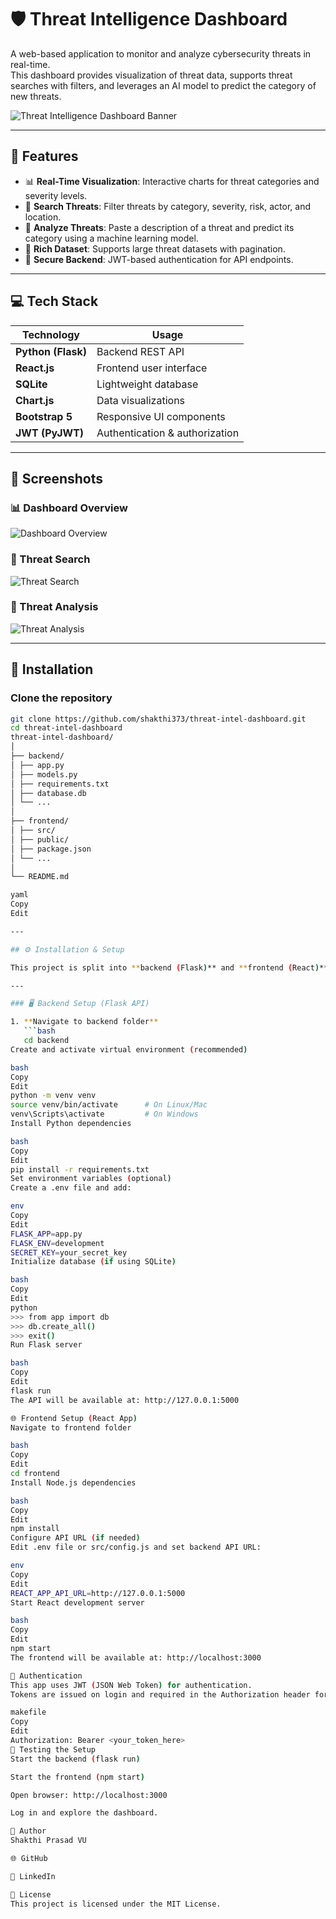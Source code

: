 # 🛡️ Threat Intelligence Dashboard

A web-based application to monitor and analyze cybersecurity threats in real-time.  
This dashboard provides visualization of threat data, supports threat searches with filters, and leverages an AI model to predict the category of new threats.  

![Threat Intelligence Dashboard Banner](./images/Dashboard-Banner.png)

---

## 🚀 Features

- 📊 **Real-Time Visualization**: Interactive charts for threat categories and severity levels.
- 🔎 **Search Threats**: Filter threats by category, severity, risk, actor, and location.
- 🧠 **Analyze Threats**: Paste a description of a threat and predict its category using a machine learning model.
- 📁 **Rich Dataset**: Supports large threat datasets with pagination.
- 🔐 **Secure Backend**: JWT-based authentication for API endpoints.

---

## 💻 Tech Stack

| Technology        | Usage                        |
|-------------------|-------------------------------|
| **Python (Flask)**| Backend REST API              |
| **React.js**      | Frontend user interface       |
| **SQLite**        | Lightweight database          |
| **Chart.js**      | Data visualizations           |
| **Bootstrap 5**   | Responsive UI components      |
| **JWT (PyJWT)**   | Authentication & authorization|

---

## 📸 Screenshots

### 📊 Dashboard Overview
![Dashboard Overview](./images/Dashboard-overview.png)

### 🔎 Threat Search
![Threat Search](./images/Search.png)

### 🧠 Threat Analysis
![Threat Analysis](./images/Analyze.png)

---

## 📂 Installation

### Clone the repository
```bash
git clone https://github.com/shakthi373/threat-intel-dashboard.git
cd threat-intel-dashboard
threat-intel-dashboard/
│
├── backend/
│ ├── app.py
│ ├── models.py
│ ├── requirements.txt
│ ├── database.db
│ └── ...
│
├── frontend/
│ ├── src/
│ ├── public/
│ ├── package.json
│ └── ...
│
└── README.md

yaml
Copy
Edit

---

## ⚙️ Installation & Setup

This project is split into **backend (Flask)** and **frontend (React)**. Follow the steps below to get both running locally.

---

### 🖥️ Backend Setup (Flask API)

1. **Navigate to backend folder**
   ```bash
   cd backend
Create and activate virtual environment (recommended)

bash
Copy
Edit
python -m venv venv
source venv/bin/activate      # On Linux/Mac
venv\Scripts\activate         # On Windows
Install Python dependencies

bash
Copy
Edit
pip install -r requirements.txt
Set environment variables (optional)
Create a .env file and add:

env
Copy
Edit
FLASK_APP=app.py
FLASK_ENV=development
SECRET_KEY=your_secret_key
Initialize database (if using SQLite)

bash
Copy
Edit
python
>>> from app import db
>>> db.create_all()
>>> exit()
Run Flask server

bash
Copy
Edit
flask run
The API will be available at: http://127.0.0.1:5000

🌐 Frontend Setup (React App)
Navigate to frontend folder

bash
Copy
Edit
cd frontend
Install Node.js dependencies

bash
Copy
Edit
npm install
Configure API URL (if needed)
Edit .env file or src/config.js and set backend API URL:

env
Copy
Edit
REACT_APP_API_URL=http://127.0.0.1:5000
Start React development server

bash
Copy
Edit
npm start
The frontend will be available at: http://localhost:3000

🔑 Authentication
This app uses JWT (JSON Web Token) for authentication.
Tokens are issued on login and required in the Authorization header for protected API routes:

makefile
Copy
Edit
Authorization: Bearer <your_token_here>
🧪 Testing the Setup
Start the backend (flask run)

Start the frontend (npm start)

Open browser: http://localhost:3000

Log in and explore the dashboard.

👤 Author
Shakthi Prasad VU

🌐 GitHub

💼 LinkedIn

📜 License
This project is licensed under the MIT License.
